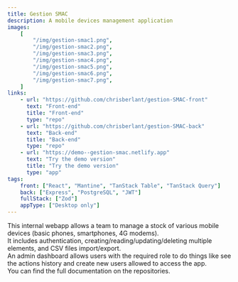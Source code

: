 ```yaml
---
title: Gestion SMAC
description: A mobile devices management application
images:
    [
        "/img/gestion-smac1.png",
        "/img/gestion-smac2.png",
        "/img/gestion-smac3.png",
        "/img/gestion-smac4.png",
        "/img/gestion-smac5.png",
        "/img/gestion-smac6.png",
		"/img/gestion-smac7.png",
    ]
links:
    - url: "https://github.com/chrisberlant/gestion-SMAC-front"
      text: "Front-end"
      title: "Front-end"
      type: "repo"
    - url: "https://github.com/chrisberlant/gestion-SMAC-back"
      text: "Back-end"
      title: "Back-end"
      type: "repo"
    - url: "https://demo--gestion-smac.netlify.app"
      text: "Try the demo version"
      title: "Try the demo version"
      type: "app"
tags:
    front: ["React", "Mantine", "TanStack Table", "TanStack Query"]
    back: ["Express", "PostgreSQL", "JWT"]
    fullStack: ["Zod"]
    appType: ["Desktop only"]
---
```


This internal webapp allows a team to manage a stock of
various mobile devices (basic phones, smartphones, 4G
modems).  
It includes authentication,
creating/reading/updating/deleting multiple elements, and
CSV files import/export.  
An admin dashboard allows users with the required role to do
things like see the actions history and create new users
allowed to access the app.  
You can find the full documentation on the repositories.
